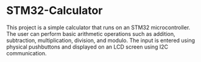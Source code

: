 # STM32-Calculator
This project is a simple calculator that runs on an STM32 microcontroller. The user can perform basic arithmetic operations such as addition, subtraction, multiplication, division, and modulo. The input is entered using physical pushbuttons and displayed on an LCD screen using I2C communication.
